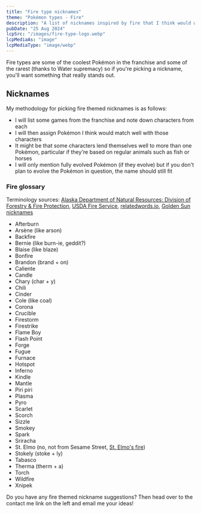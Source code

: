 ```yaml
---
title: "Fire type nicknames"
theme: "Pokémon types - Fire"
description: "A list of nicknames inspired by fire that I think would work well with Pokémon."
pubDate: "25 Aug 2024"
lcpSrc: "/images/fire-type-logo.webp"
lcpMediaAs: "image"
lcpMediaType: "image/webp"
---
```


Fire types are some of the coolest Pokémon in the franchise and some of the rarest (thanks to Water supremacy) so if you're picking a nickname, you'll want something that really stands out.

## Nicknames

My methodology for picking fire themed nicknames is as follows:

* I will list some games from the franchise and note down characters from each
* I will then assign Pokémon I think would match well with those characters
* It might be that some characters lend themselves well to more than one Pokémon, particular if they're based on regular animals such as fish or horses
* I will only mention fully evolved Pokémon (if they evolve) but if you don't plan to evolve the Pokémon in question, the name should still fit

### Fire glossary

Terminology sources: [Alaska Department of Natural Resources: Division of Forestry & Fire Protection](https://forestry.alaska.gov/fire/glossary), [USDA Fire Service](https://www.fs.usda.gov/nwacfire/home/terminology.html), [relatedwords.io](https://relatedwords.io/fire), [Golden Sun nicknames](/nicknames/themes/golden-sun/)

* Afterburn
* Arsène (like arson)
* Backfire
* Bernie (like burn-ie, geddit?)
* Blaise (like blaze)
* Bonfire
* Brandon (brand + on)
* Caliente
* Candle
* Chary (char + y)
* Chili
* Cinder
* Cole (like coal)
* Corona
* Crucible
* Firestorm
* Firestrike
* Flame Boy
* Flash Point
* Forge
* Fugue
* Furnace
* Hotspot
* Inferno
* Kindle
* Mantle
* Piri piri
* Plasma
* Pyro
* Scarlet
* Scorch
* Sizzle
* Smokey
* Spark
* Sriracha
* St. Elmo (no, not from Sesame Street, [St. Elmo's fire](https://en.wikipedia.org/wiki/St._Elmo%27s_fire))
* Stokely (stoke + ly)
* Tabasco
* Therma (therm + a)
* Torch
* Wildfire
* Xnipek

Do you have any fire themed nickname suggestions? Then head over to the contact me link on the left and email me your ideas!